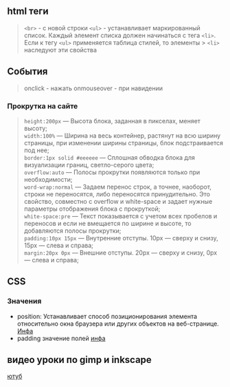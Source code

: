 ## html теги 
> `<br>` - с новой строки 
> `<ul>` - устанавливает маркированный список. Каждый элемент списка должен начинаться с тега `<li>`. Если к тегу `<ul>` применяется таблица стилей, то элементы > 
> `<li>` наследуют эти свойства   

## События
> onclick - нажать
> onmouseover - при навидении

### Прокрутка на сайте
> `height:200px` — Высота блока, заданная в пикселах, меняет высоту;     
`width:100%` — Ширина на весь контейнер, растянут на всю ширину страницы, при изменении ширины страницы, блок подстраивается под нее;       
`border:1px solid #eeeeee` — Сплошная обводка блока для визуализации границ, светло-серого цвета;         
`overflow:auto` — Полосы прокрутки появляются только при необходимости;           
`word-wrap:normal` — Задаем перенос строк, а точнее, наоборот, строки не переносятся, либо переносятся принудительно. Это свойство, совместно с overflow и  white-space и задает нужные параметры отображения блока с прокруткой;      
`white-space:pre` — Текст показывается с учетом всех пробелов и переносов и если не вмещается по ширине и высоте, то добавляются полосы прокрутки;       
`padding:10px 15px` — Внутренние отступы. 10px — сверху и снизу, 15px — слева и справа;       
>`margin:20px 0px` — Внешние отступы. 20px — сверху и снизу, 0px — слева и справа;    



## CSS
### Значения
- position: Устанавливает способ позиционирования элемента относительно окна браузера или других объектов на веб-странице. [Инфа](http://htmlbook.ru/css/position)   
- padding значение полей [инфа](http://htmlbook.ru/css/padding)

## видео уроки по gimp и inkscape

[ютуб](https://www.youtube.com/watch?v=iIkRCu4m57Y&feature=youtu.be)
